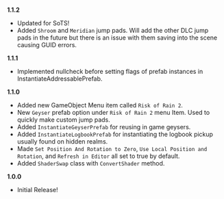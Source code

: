 **1.1.2**
- Updated for SoTS!
- Added ``Shroom`` and ``Meridian`` jump pads. Will add the other DLC jump pads in the future but there is an issue with them saving into the scene causing GUID errors.

**1.1.1**
- Implemented nullcheck before setting flags of prefab instances in InstantiateAddressablePrefab.

**1.1.0**
- Added new GameObject Menu item called ``Risk of Rain 2``.
- New ``Geyser`` prefab option under ``Risk of Rain 2`` menu Item. Used to quickly make custom jump pads.
- Added ``InstantiateGeyserPrefab`` for reusing in game geysers.
- Added ``InstantiateLogbookPrefab`` for instantiating the logbook pickup usually found on hidden realms.
- Made ``Set Position And Rotation to Zero``, ``Use Local Position and Rotation``, and ``Refresh in Editor`` all set to true by default.
- Added ``ShaderSwap`` class with ``ConvertShader`` method.

**1.0.0**

- Initial Release!